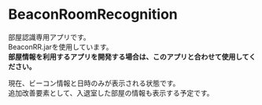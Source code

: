 # BeaconRoomRecognition

部屋認識専用アプリです。  
BeaconRR.jarを使用しています。  
**部屋情報を利用するアプリを開発する場合は、このアプリと合わせて使用してください。**   
  
現在、ビーコン情報と日時のみが表示される状態です。  
追加改善要素として、入退室した部屋の情報も表示する予定です。  
